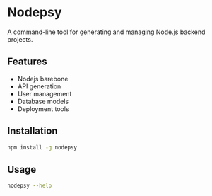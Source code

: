# Nodepsy

A command-line tool for generating and managing Node.js backend projects.

## Features
- Nodejs barebone
- API generation
- User management
- Database models
- Deployment tools

## Installation
```bash
npm install -g nodepsy
```

## Usage
```bash
nodepsy --help
```
